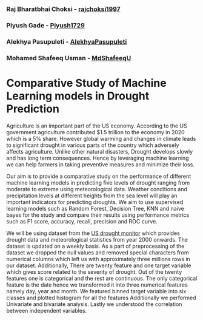 ### Raj Bharatbhai Choksi - [rajchoksi1997](https://github.com/rajchoksi1997)
### Piyush Gade - [Piyush1729](https://github.com/Piyush1729)
### Alekhya Pasupuleti - [AlekhyaPasupuleti](https://github.com/AlekhyaPasupuleti)
### Mohamed Shafeeq Usman - [MdShafeeqU](https://github.com/MdShafeeqU)

# Comparative Study of Machine Learning models in Drought Prediction

Agriculture is an important part of the US economy. According to the US government agriculture contributed $1.5 trillion to the economy in 2020 which is a 5% share. However global warming and changes in climate leads to significant drought in various parts of the country which adversely affects agriculture. Unlike other natural disasters, Drought develops slowly and has long term consequences. Hence by leveraging machine learning we can help farmers in taking preventive measures and minimize their loss. 

Our aim is to provide a comparative study on the performance of different machine learning models in predicting five levels of drought ranging from moderate to extreme using meteorological data. Weather conditions and precipitation levels at different heights from the sea level will play an important indicators for predicting droughts. We aim to use supervised learning models such as Random Forest, Decision Tree, KNN and naive bayes for the study and compare their results using performance metrics such as F1 score, accuracy, recall, precision and ROC curve.  

We will be using dataset from the [US drought monitor](https://droughtmonitor.unl.edu/DmData/DataDownload.aspx) which provides drought data and meteorological statistics from year 2000 onwards. The dataset is updated on a weekly basis. As a part of preprocessing of the dataset we dropped the null values and removed special characters from numerical columns which left us with approximately three millions rows in our dataset. Additionally, There are twenty feature and one target variable which gives score related to the severity of drought. Out of the twenty features one is categorical and the rest are continuous. The only categorical feature is the date hence we transformed it into three numerical features namely day, year and month. We featured binned target variable into six classes and plotted histogram for all the features Additionally we performed Univariate and bivariate analysis. Lastly we understood the correlation between independent variables.




